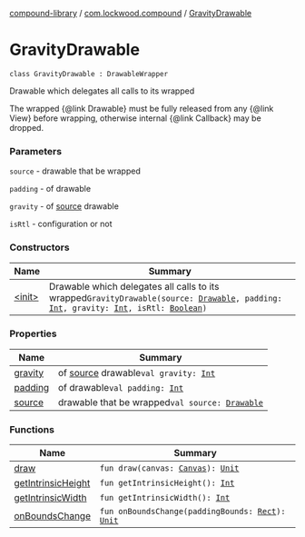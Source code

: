 [compound-library](../../index.md) / [com.lockwood.compound](../index.md) / [GravityDrawable](./index.md)

# GravityDrawable

`class GravityDrawable : DrawableWrapper`

Drawable which delegates all calls to its wrapped

The wrapped {@link Drawable} must be fully released from any {@link View}
before wrapping, otherwise internal {@link Callback} may be dropped.

### Parameters

`source` - drawable that be wrapped

`padding` - of drawable

`gravity` - of [source](source.md) drawable

`isRtl` - configuration or not

### Constructors

| Name | Summary |
|---|---|
| [&lt;init&gt;](-init-.md) | Drawable which delegates all calls to its wrapped`GravityDrawable(source: `[`Drawable`](https://developer.android.com/reference/android/graphics/drawable/Drawable.html)`, padding: `[`Int`](https://kotlinlang.org/api/latest/jvm/stdlib/kotlin/-int/index.html)`, gravity: `[`Int`](https://kotlinlang.org/api/latest/jvm/stdlib/kotlin/-int/index.html)`, isRtl: `[`Boolean`](https://kotlinlang.org/api/latest/jvm/stdlib/kotlin/-boolean/index.html)`)` |

### Properties

| Name | Summary |
|---|---|
| [gravity](gravity.md) | of [source](source.md) drawable`val gravity: `[`Int`](https://kotlinlang.org/api/latest/jvm/stdlib/kotlin/-int/index.html) |
| [padding](padding.md) | of drawable`val padding: `[`Int`](https://kotlinlang.org/api/latest/jvm/stdlib/kotlin/-int/index.html) |
| [source](source.md) | drawable that be wrapped`val source: `[`Drawable`](https://developer.android.com/reference/android/graphics/drawable/Drawable.html) |

### Functions

| Name | Summary |
|---|---|
| [draw](draw.md) | `fun draw(canvas: `[`Canvas`](https://developer.android.com/reference/android/graphics/Canvas.html)`): `[`Unit`](https://kotlinlang.org/api/latest/jvm/stdlib/kotlin/-unit/index.html) |
| [getIntrinsicHeight](get-intrinsic-height.md) | `fun getIntrinsicHeight(): `[`Int`](https://kotlinlang.org/api/latest/jvm/stdlib/kotlin/-int/index.html) |
| [getIntrinsicWidth](get-intrinsic-width.md) | `fun getIntrinsicWidth(): `[`Int`](https://kotlinlang.org/api/latest/jvm/stdlib/kotlin/-int/index.html) |
| [onBoundsChange](on-bounds-change.md) | `fun onBoundsChange(paddingBounds: `[`Rect`](https://developer.android.com/reference/android/graphics/Rect.html)`): `[`Unit`](https://kotlinlang.org/api/latest/jvm/stdlib/kotlin/-unit/index.html) |
